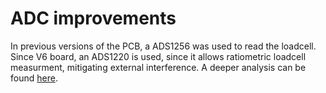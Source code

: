 # ADC improvements
In previous versions of the PCB, a ADS1256 was used to read the loadcell. Since V6 board, an ADS1220 is used, since it allows ratiometric loadcell measurment, mitigating external interference. A deeper analysis can be found [here](https://github.com/ChrGri/DIY-Sim-Racing-FFB-Pedal/wiki/Improving-the-loadcell-reading).
